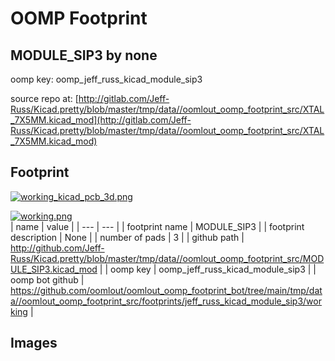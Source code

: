 # OOMP Footprint  
## MODULE_SIP3  by none  
  
oomp key: oomp_jeff_russ_kicad_module_sip3  
  
source repo at: [http://gitlab.com/Jeff-Russ/Kicad.pretty/blob/master/tmp/data//oomlout_oomp_footprint_src/XTAL_7X5MM.kicad_mod](http://gitlab.com/Jeff-Russ/Kicad.pretty/blob/master/tmp/data//oomlout_oomp_footprint_src/XTAL_7X5MM.kicad_mod)  
## Footprint  
  
[![working_kicad_pcb_3d.png](working_kicad_pcb_3d_600.png)](working_kicad_pcb_3d.png)  
  
[![working.png](working_600.png)](working.png)  
| name | value | 
| --- | --- | 
| footprint name | MODULE_SIP3 | 
| footprint description | None | 
| number of pads | 3 | 
| github path | http://github.com/Jeff-Russ/Kicad.pretty/blob/master/tmp/data//oomlout_oomp_footprint_src/MODULE_SIP3.kicad_mod | 
| oomp key | oomp_jeff_russ_kicad_module_sip3 | 
| oomp bot github | https://github.com/oomlout/oomlout_oomp_footprint_bot/tree/main/tmp/data//oomlout_oomp_footprint_src/footprints/jeff_russ_kicad_module_sip3/working | 
## Images  
